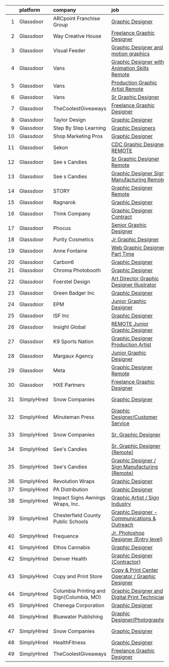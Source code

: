 

|    | platform    | company                                  | job                                                                                                                                                                                                                                                                                                                                                                                                                                                                                                                                                                                                                                                                                                                                                                                                                                                                                                    | update_time   | location                        |
|---:|:------------|:-----------------------------------------|:-------------------------------------------------------------------------------------------------------------------------------------------------------------------------------------------------------------------------------------------------------------------------------------------------------------------------------------------------------------------------------------------------------------------------------------------------------------------------------------------------------------------------------------------------------------------------------------------------------------------------------------------------------------------------------------------------------------------------------------------------------------------------------------------------------------------------------------------------------------------------------------------------------|:--------------|:--------------------------------|
|  1 | Glassdoor   | ARCpoint Franchise Group                 | [Graphic Designer](https://www.glassdoor.com/partner/jobListing.htm?pos=112&ao=1136043&s=58&guid=00000182fd0848d6ae3dda5f3fe10252&src=GD_JOB_AD&t=SR&vt=w&ea=1&cs=1_d81ca014&cb=1662102555332&jobListingId=1008111219274&jrtk=3-0-1gbuggidaitlg801-1gbuggidpi7n3800-b5bf1af672a820a2-)                                                                                                                                                                                                                                                                                                                                                                                                                                                                                                                                                                                                                 | 24h           | Remote                          |
|  2 | Glassdoor   | Way Creative House                       | [Freelance Graphic Designer](https://www.glassdoor.com/partner/jobListing.htm?pos=122&ao=1136043&s=58&guid=00000182fd0848d6ae3dda5f3fe10252&src=GD_JOB_AD&t=SR&vt=w&ea=1&cs=1_d6924a30&cb=1662102555333&jobListingId=1008104667546&jrtk=3-0-1gbuggidaitlg801-1gbuggidpi7n3800-903abf5c7f0cbe57-)                                                                                                                                                                                                                                                                                                                                                                                                                                                                                                                                                                                                       | 2d            | Remote                          |
|  3 | Glassdoor   | Visual Feeder                            | [Graphic Designer and motion graphics](https://www.glassdoor.com/partner/jobListing.htm?pos=116&ao=1136043&s=58&guid=00000182fd0848d6ae3dda5f3fe10252&src=GD_JOB_AD&t=SR&vt=w&ea=1&cs=1_132ebe8d&cb=1662102555332&jobListingId=1008107396991&jrtk=3-0-1gbuggidaitlg801-1gbuggidpi7n3800-deaa99bb4fef1c4d-)                                                                                                                                                                                                                                                                                                                                                                                                                                                                                                                                                                                             | 1d            | Remote                          |
|  4 | Glassdoor   | Vans                                     | [Graphic Designer with Animation Skills  Remote ](https://www.glassdoor.com/partner/jobListing.htm?pos=123&ao=1136043&s=58&guid=00000182fd0848d6ae3dda5f3fe10252&src=GD_JOB_AD&t=SR&vt=w&ea=1&cs=1_3992bf2f&cb=1662102555333&jobListingId=1008110714641&jrtk=3-0-1gbuggidaitlg801-1gbuggidpi7n3800-a5a8aece521fe8eb-)                                                                                                                                                                                                                                                                                                                                                                                                                                                                                                                                                                                  | 24h           | Charleston, SC                  |
|  5 | Glassdoor   | Vans                                     | [Production Graphic Artist  Remote ](https://www.glassdoor.com/partner/jobListing.htm?pos=111&ao=1136043&s=58&guid=00000182fd0848d6ae3dda5f3fe10252&src=GD_JOB_AD&t=SR&vt=w&ea=1&cs=1_f16dc9ba&cb=1662102555332&jobListingId=1008111619572&jrtk=3-0-1gbuggidaitlg801-1gbuggidpi7n3800-8f458e43ca949a13-)                                                                                                                                                                                                                                                                                                                                                                                                                                                                                                                                                                                               | 24h           | Appleton, WI                    |
|  6 | Glassdoor   | Vans                                     | [Sr  Graphic Designer](https://www.glassdoor.com/partner/jobListing.htm?pos=114&ao=1136043&s=58&guid=00000182fd0848d6ae3dda5f3fe10252&src=GD_JOB_AD&t=SR&vt=w&ea=1&cs=1_89aaf5fe&cb=1662102555332&jobListingId=1008110714645&jrtk=3-0-1gbuggidaitlg801-1gbuggidpi7n3800-187dafb01af30ff3-)                                                                                                                                                                                                                                                                                                                                                                                                                                                                                                                                                                                                             | 24h           | Stockton, CA                    |
|  7 | Glassdoor   | TheCoolestGiveaways                      | [Freelance Graphic Designer](https://www.glassdoor.com/partner/jobListing.htm?pos=108&ao=1136043&s=58&guid=00000182fd0848d6ae3dda5f3fe10252&src=GD_JOB_AD&t=SR&vt=w&ea=1&cs=1_9d623f5a&cb=1662102555332&jobListingId=1008112220205&jrtk=3-0-1gbuggidaitlg801-1gbuggidpi7n3800-eb74c74bdc3c100c-)                                                                                                                                                                                                                                                                                                                                                                                                                                                                                                                                                                                                       | 24h           | Remote                          |
|  8 | Glassdoor   | Taylor Design                            | [Graphic Designer](https://www.glassdoor.com/partner/jobListing.htm?pos=124&ao=1136043&s=58&guid=00000182fd0848d6ae3dda5f3fe10252&src=GD_JOB_AD&t=SR&vt=w&ea=1&cs=1_5a07b65f&cb=1662102555333&jobListingId=1008094003672&jrtk=3-0-1gbuggidaitlg801-1gbuggidpi7n3800-b9c826a749a7f866-)                                                                                                                                                                                                                                                                                                                                                                                                                                                                                                                                                                                                                 | 7d            | Remote                          |
|  9 | Glassdoor   | Step By Step Learning                    | [Graphic Designers](https://www.glassdoor.com/partner/jobListing.htm?pos=125&ao=1136043&s=58&guid=00000182fd0848d6ae3dda5f3fe10252&src=GD_JOB_AD&t=SR&vt=w&ea=1&cs=1_cfc470e5&cb=1662102555333&jobListingId=1008089893648&jrtk=3-0-1gbuggidaitlg801-1gbuggidpi7n3800-9d5efbbbac5ff951-)                                                                                                                                                                                                                                                                                                                                                                                                                                                                                                                                                                                                                | 9d            | Remote                          |
| 10 | Glassdoor   | Shop Marketing Pros                      | [Graphic Designer](https://www.glassdoor.com/partner/jobListing.htm?pos=106&ao=1110586&s=58&guid=00000182fd0848d6ae3dda5f3fe10252&src=GD_JOB_AD&t=SR&vt=w&cs=1_fecd0b8f&cb=1662102555331&jobListingId=1008106685149&cpc=6FC5BA77C9A4CD78&jrtk=3-0-1gbuggidaitlg801-1gbuggidpi7n3800-1e5450f6cbd41cd0--6NYlbfkN0DnTJ3xfjzt2ELn4kEqc-7-tLkxQ1NV7wDx75Ziu13nDF3carm4JZxqQO1ZtaAo41zz1DATBbo5JSuMcqSf7J17RowlHfkSAHKVp9LaY-W_4ymO_4tFNpELogX79y-e1zo73cjFscyYccQxyxRgr6IvDdL2YL2qTRBrlh9V64i51xUTHwa--rcBcoQgVlk5y56QtgFd_262kT8f1l5IzKJHPRjOQNwKA2KHmX_TTI4YJyEM0bkGtWDbkSYxRuUbKjO96bXONURoMGjRje5Y0YMG9RjYxaS2J4OSNHBEca83YzyPvEGEi9L52mryewaANj0gJXKK1Z8HMP4s2K1dKsV6VmBCI3BAWi9mmZ8RYu30DtOAh78sCahYFywIMgX5_H7wo3o0v6wWP2Xcv8PTlyLVswY16qLP3h_dfhb3HTcwgJFS_hs0RG-Z4AxLl_wfinaTyfZc4izMzkpo2FmwH0b1)                                                                                                 | 1d            | Remote                          |
| 11 | Glassdoor   | Sekon                                    | [CDC Graphic Designer   REMOTE](https://www.glassdoor.com/partner/jobListing.htm?pos=115&ao=1136043&s=58&guid=00000182fd0848d6ae3dda5f3fe10252&src=GD_JOB_AD&t=SR&vt=w&ea=1&cs=1_c692acb0&cb=1662102555332&jobListingId=1008106121782&jrtk=3-0-1gbuggidaitlg801-1gbuggidpi7n3800-f0b83dce37d3bac8-)                                                                                                                                                                                                                                                                                                                                                                                                                                                                                                                                                                                                    | 1d            | Atlanta, GA                     |
| 12 | Glassdoor   | See s Candies                            | [Sr  Graphic Designer  Remote ](https://www.glassdoor.com/partner/jobListing.htm?pos=109&ao=1136043&s=58&guid=00000182fd0848d6ae3dda5f3fe10252&src=GD_JOB_AD&t=SR&vt=w&ea=1&cs=1_8670bf1d&cb=1662102555332&jobListingId=1008111619504&jrtk=3-0-1gbuggidaitlg801-1gbuggidpi7n3800-e01715df2179d76c-)                                                                                                                                                                                                                                                                                                                                                                                                                                                                                                                                                                                                    | 24h           | Daytona Beach, FL               |
| 13 | Glassdoor   | See s Candies                            | [Graphic Designer   Sign Manufacturing  Remote ](https://www.glassdoor.com/partner/jobListing.htm?pos=121&ao=1136043&s=58&guid=00000182fd0848d6ae3dda5f3fe10252&src=GD_JOB_AD&t=SR&vt=w&ea=1&cs=1_0df94a02&cb=1662102555333&jobListingId=1008112341350&jrtk=3-0-1gbuggidaitlg801-1gbuggidpi7n3800-59ef4e4758f38f7e-)                                                                                                                                                                                                                                                                                                                                                                                                                                                                                                                                                                                   | 24h           | Abilene, TX                     |
| 14 | Glassdoor   | STORY                                    | [Graphic Designer  Remote ](https://www.glassdoor.com/partner/jobListing.htm?pos=119&ao=1136043&s=58&guid=00000182fd0848d6ae3dda5f3fe10252&src=GD_JOB_AD&t=SR&vt=w&ea=1&cs=1_aff612d2&cb=1662102555333&jobListingId=1008103988191&jrtk=3-0-1gbuggidaitlg801-1gbuggidpi7n3800-2094eb0b7e65e392-)                                                                                                                                                                                                                                                                                                                                                                                                                                                                                                                                                                                                        | 2d            | Remote                          |
| 15 | Glassdoor   | Ragnarok                                 | [Graphic Designer](https://www.glassdoor.com/partner/jobListing.htm?pos=130&ao=1136043&s=58&guid=00000182fd0848d6ae3dda5f3fe10252&src=GD_JOB_AD&t=SR&vt=w&ea=1&cs=1_b257ce70&cb=1662102555334&jobListingId=1008101511699&jrtk=3-0-1gbuggidaitlg801-1gbuggidpi7n3800-31700656b344dea0-)                                                                                                                                                                                                                                                                                                                                                                                                                                                                                                                                                                                                                 | 3d            | Remote                          |
| 16 | Glassdoor   | Think Company                            | [Graphic Designer  Contract ](https://www.glassdoor.com/partner/jobListing.htm?pos=117&ao=1136043&s=58&guid=00000182fd0848d6ae3dda5f3fe10252&src=GD_JOB_AD&t=SR&vt=w&ea=1&cs=1_d34719e2&cb=1662102555332&jobListingId=1008107335053&jrtk=3-0-1gbuggidaitlg801-1gbuggidpi7n3800-6982623174ad2a55-)                                                                                                                                                                                                                                                                                                                                                                                                                                                                                                                                                                                                      | 1d            | Remote                          |
| 17 | Glassdoor   | Phocus                                   | [Senior Graphic Designer](https://www.glassdoor.com/partner/jobListing.htm?pos=129&ao=1136043&s=58&guid=00000182fd0848d6ae3dda5f3fe10252&src=GD_JOB_AD&t=SR&vt=w&ea=1&cs=1_1e12c827&cb=1662102555334&jobListingId=1008111381825&jrtk=3-0-1gbuggidaitlg801-1gbuggidpi7n3800-582f19a06f99d84a-)                                                                                                                                                                                                                                                                                                                                                                                                                                                                                                                                                                                                          | 24h           | Remote                          |
| 18 | Glassdoor   | Purity Cosmetics                         | [Jr Graphic Designer](https://www.glassdoor.com/partner/jobListing.htm?pos=118&ao=1136043&s=58&guid=00000182fd0848d6ae3dda5f3fe10252&src=GD_JOB_AD&t=SR&vt=w&ea=1&cs=1_b0aaaf0c&cb=1662102555332&jobListingId=1008101533885&jrtk=3-0-1gbuggidaitlg801-1gbuggidpi7n3800-ce38bd30433b8142-)                                                                                                                                                                                                                                                                                                                                                                                                                                                                                                                                                                                                              | 3d            | Remote                          |
| 19 | Glassdoor   | Anne Fontaine                            | [Web   Graphic Designer  Part Time ](https://www.glassdoor.com/partner/jobListing.htm?pos=102&ao=1110586&s=58&guid=00000182fd0848d6ae3dda5f3fe10252&src=GD_JOB_AD&t=SR&vt=w&ea=1&cs=1_ab062736&cb=1662102555331&jobListingId=1008104509355&cpc=AC285F3A3ECA6BB0&jrtk=3-0-1gbuggidaitlg801-1gbuggidpi7n3800-23cc6dd955f97acb--6NYlbfkN0A1yW4rVUtORymw55mWH2MRd7jhOoBOAz3YZ9XiYGcR52HGAZol1zhF17ueCYP6PeGZbqgBFf4cmeQjTTky6_vPc-OoRjfpJT3-wAGZ9Ijh-ZOt2TUtJI5dzhZ1jxD6OV77VobhLSlbSV26j4JKDWyWUv0F4cY85sJGApdTSLpkGCkYj7AYCSMTMAxjn-1jJrJzoRtcH8FW_cjZw34-rLIvsI-rXLc0gZut54tjQISAH3lkptkjIU0ENQvl3bfEuU89_mFO7a3RzGW5mHvLN4v25x3q-BLmgvUz9ojCcCT71zrzbvrEXooaOHKQEZKSc2DqNk6LGdTB7IwEKULpS_qD24f4X8-jQz7QUWvcOVEgKnCH-gAWA3FUNDUjgXr0lNLrHUrkYNVmLnA-4S9YKuNTeu_bG9u4trJSsqzIzUSmPO8sa_PFbb1TufcSWJg5mLA73-UD2zXX4WOS0kdI9Ib1dXGXYmzxNcz6b9f7cfw-5FDoK_blX1GWfw9dTyfJLQi1JARv_a__3w%3D%3D)              | 2d            | Remote                          |
| 20 | Glassdoor   | Carbon6                                  | [Graphic Designer](https://www.glassdoor.com/partner/jobListing.htm?pos=103&ao=1110586&s=58&guid=00000182fd0848d6ae3dda5f3fe10252&src=GD_JOB_AD&t=SR&vt=w&ea=1&cs=1_565699d2&cb=1662102555331&jobListingId=1008104173273&cpc=F4EED0218A761C36&jrtk=3-0-1gbuggidaitlg801-1gbuggidpi7n3800-61562116879e3eaa--6NYlbfkN0DcRLCRIXlqrXbrXkrsjdLszf_QETCYnSTCTx511dWxE4VngtRbIn9RKTkW9Vbx63WB45ty78slvGbHEFOIw6NDf4o3qi_zk8oYXE6kkcxiNrS5HDpaYUtP7EJjNcs2KFoP9kpMRuRNeXY4bOA3QG3yKHpzFEGNY1-CgW73246s7iucdm3GJUF994oTGAJ7EjwbgBrBQYICty0I4LF5DTK7LQ9b0om6eYfVToWqSym-TBHJNF5uyt9JR-8gU-0kLd4vPP6QBnEY8TeYYizYChwPerm46cuJh9LCu-2dKS6l0bkuu6Jnpe1pahcG_0WQA_ADrruNGhUj9hmjZn5MX4RL4EZ5oZ7ErPVhMh2I3Z77QPoAZXiv16Y6Tqw_6GdF63T5rqYFcdI-7sVAiWi-Cl0PJu5tATf6Th_5l9uSvib15IgZO3x1itn0zY3tboGeIHwdfMCme3STZTyBIddIq7Qx1XX3hAMcy5eokTUTk3txYkU5wRzTi-uylxHRe1i3ktM%3D)                                              | 2d            | Remote                          |
| 21 | Glassdoor   | Chroma Photobooth                        | [Graphic Designer](https://www.glassdoor.com/partner/jobListing.htm?pos=113&ao=1136043&s=58&guid=00000182fd0848d6ae3dda5f3fe10252&src=GD_JOB_AD&t=SR&vt=w&cs=1_83d8c2e0&cb=1662102555332&jobListingId=1008100125331&jrtk=3-0-1gbuggidaitlg801-1gbuggidpi7n3800-8690e838dd17c0ad-)                                                                                                                                                                                                                                                                                                                                                                                                                                                                                                                                                                                                                      | 4d            | Remote                          |
| 22 | Glassdoor   | Foerstel Design                          | [Art Director  Graphic Designer  Illustrator](https://www.glassdoor.com/partner/jobListing.htm?pos=105&ao=1110586&s=58&guid=00000182fd0848d6ae3dda5f3fe10252&src=GD_JOB_AD&t=SR&vt=w&ea=1&cs=1_1f07518b&cb=1662102555332&jobListingId=1008101636559&cpc=8795CF9063CD573D&jrtk=3-0-1gbuggidaitlg801-1gbuggidpi7n3800-e06af4f833a0341a--6NYlbfkN0DT5-Szw3YawDSxV9quIo6U-4hdX6FZTICsYskzhzvX7KXzmhQwmQ7cQAIyrChrJYXj5Nz0J77CwmGZWWhj7QO08MorwsFX6WpY-cjRAqd5c5YshXe7t8yi_cAMTx-RLQrWgDv1LNRN_XNQif3bP_uxOt5oqG5pBrUgjeQADqRiTFpifcwWwp0LQb4Tnfbyb-Bbp5FjnI7w6tIuDDYeywHQm_anexlXwdNOwqb9MjuUSAlJhPkROLH0eJL56kb7T2duN20x9UVQecqyiMoWGFLvkQ1nnU7dy14FKdwTVHM-JWds1p_rz02BOMKYNuVxCdxdVhJn6b4Zb6jfLgaqGk-P-ePpsdIlJyX1nlel1y21LF13dlIlLn9JZ6UITFa2lbOacK2tdO4dDn8VbfFRXijl2W5fpRj1M6ZO4x1OnT_T8qCEuMHkaqdGk5HErVIQkce2vWz_2ihY6ePoiPMz8LF2HXMZbAzB7vXXjJnOYYrq95jjJWne1EtRPGu7b8eWSf-5R84ulWyAW9lUYgB0kWbo) | 3d            | Remote                          |
| 23 | Glassdoor   | Green Badger  Inc                        | [Graphic Designer](https://www.glassdoor.com/partner/jobListing.htm?pos=101&ao=1110586&s=58&guid=00000182fd0848d6ae3dda5f3fe10252&src=GD_JOB_AD&t=SR&vt=w&ea=1&cs=1_1b7a2a99&cb=1662102555331&jobListingId=1008110589188&cpc=FD1C1DA32C38CFA7&jrtk=3-0-1gbuggidaitlg801-1gbuggidpi7n3800-7995dc5d9298c900--6NYlbfkN0CO3DEfAY9A68AIVwcxeRGvQUfeLcLgbZIyCfLEHxv2SUABPt3EZ5sYxWP_jFyXwMODW0VzRb-m1R_P6fOWQ7JjZnM95Sbw1G71cgi15OYrPKgUySesr6OhGk713re_NmtJgMSLFHTIVYF-f0pGB9RkjL48Ae5WZE5pzr1yXsDkBA4xV60o2Nrq9DvQo7EBDFQVeQnJqancV83h5Ki_mgLlLhLwCJG22z4O5haAr9pQJjEsDxSR_8NG7IUbb9l1MaDTK4JyHEv_kuztxUUY-KXKJ-Uo2xQCozUbhQbrFd5KIYl0dMP35j9LFVGhKWZRqNVFUHEs_Xk9nO6UFhg47XmZ48aXyTMZfeH52CrZAHoTlaY00agOeEWHQDh2WHTib8xFE6Sw0JXlLsU-RlfXRKt-v4tUxscQvqmIOWd5e5RQGE9pzsUz5zBbjgnfIEHI1UGiGtfX3qFn6VVlKhw4_NzJI-O2dPbJk67oQ62W6PqPjWzl7x97mVXuqzQOMMwx7B0%3D)                                              | 24h           | Remote                          |
| 24 | Glassdoor   | EPM                                      | [Junior Graphic Designer](https://www.glassdoor.com/partner/jobListing.htm?pos=127&ao=1136043&s=58&guid=00000182fd0848d6ae3dda5f3fe10252&src=GD_JOB_AD&t=SR&vt=w&ea=1&cs=1_e6419dfe&cb=1662102555333&jobListingId=1008089364294&jrtk=3-0-1gbuggidaitlg801-1gbuggidpi7n3800-ea28def4a1a6eb50-)                                                                                                                                                                                                                                                                                                                                                                                                                                                                                                                                                                                                          | 9d            | Atlanta, GA                     |
| 25 | Glassdoor   | ISF  Inc                                 | [Graphic Designer](https://www.glassdoor.com/partner/jobListing.htm?pos=128&ao=1136043&s=58&guid=00000182fd0848d6ae3dda5f3fe10252&src=GD_JOB_AD&t=SR&vt=w&ea=1&cs=1_90ca66e0&cb=1662102555334&jobListingId=1008107365647&jrtk=3-0-1gbuggidaitlg801-1gbuggidpi7n3800-969399cd7cb793cc-)                                                                                                                                                                                                                                                                                                                                                                                                                                                                                                                                                                                                                 | 1d            | Remote                          |
| 26 | Glassdoor   | Insight Global                           | [REMOTE Junior Graphic Designer](https://www.glassdoor.com/partner/jobListing.htm?pos=107&ao=1110586&s=58&guid=00000182fd0848d6ae3dda5f3fe10252&src=GD_JOB_AD&t=SR&vt=w&cs=1_f236a6ad&cb=1662102555331&jobListingId=1008106886005&cpc=3BA4CE39D5B5DEF5&jrtk=3-0-1gbuggidaitlg801-1gbuggidpi7n3800-45496df61d6fa0e4--6NYlbfkN0BKkHZu3wF05EeDimN_p6sYpKCMArvwa95YdH7UpkaBCqc7l59Erwqcm87s8bKO7is9mvV1tr8npeQ1L1BoncWLXZO4J42ei-KFFFfHzk79dbpSSeLnJXMpQCecMA2wSXyXCHRRTVTdvhTPoOfaE1OtitdISTXlSBT9DsyA4AwwMNCs6r-deZHvTJuKJqCxNWYj85pL3aJHyaH_Rhco0BQH7Wcu8k1mrqjjL1M11yI4a6qUWzQlWucERt6aV5N_84DsqO4Hvuuzl-HOCXYEE567CScJTwBRebGCssY4DNoxYLGdisqlAHExAT6topunRA67m5Fq4Xmeg8FsEciUTbgv8uYbq8BAEyDccUx-eOk4K5hduCZznCn0hJQ-SdBk4dvGZW24lHdnR1DNpNer1VdqmU_DM0xWxW8nUqzc0ZXkVFj23VUM2jk0BHUR6zsgB_OPNr6riC7DNTNdbMJvGXK6AQs1Y96JBCUYxjq9xTFfSg%3D%3D)                                                       | 1d            | Charlotte, NC                   |
| 27 | Glassdoor   | K9 Sports Nation                         | [Graphic Designer Production Artist](https://www.glassdoor.com/partner/jobListing.htm?pos=104&ao=1110586&s=58&guid=00000182fd0848d6ae3dda5f3fe10252&src=GD_JOB_AD&t=SR&vt=w&ea=1&cs=1_ae0c6a78&cb=1662102555331&jobListingId=1008110168448&cpc=654405A9B1E0A9F5&jrtk=3-0-1gbuggidaitlg801-1gbuggidpi7n3800-58ffb3cab13633d5--6NYlbfkN0AtlW_omU2Xx3W-19HQ_drmTKCWebiHnmA5lS5PDL5G8WHWVC1E87EzjhkXIyk3pymnVmLBJ9ZPpM2F7DssSIX-BynU26PtybXApyD_-v48dK4-Hbml_3OQIgybsON6Vt3hYMn9BnwsOz2yEnPf-GtxIuy7vIKTtnPi27SEj8l2-ISaPkpm1iHC1RO4A86Yi4_Fnk0fmukzQGvl4RGflMxLXfVc_V-ocKvB1lFsVxZcK8RQLE4rZg3EF2RuEOd3HbLjDA5dzkuLBpABoIOcnrXp4tH8bnbkx7v53vtk1NZ-pgVPFfEnqiX1Cxm7zA5RSyvw8C8_jaxhSFmzu9EO0ebxI5RAkuAmcWRfRS15E3pXf5vX7vq1SiFesxMniuD90HhUTUPqYXT3TlSJgIA9Br6iyw53zzCVagrR6XineCDfser3yodPXYlBCvzj9Y5CCAOpdkcOZ_o49XIpOC0_uF033l0De-A-tcbXNXkX3P50ks9rOCrrjjpAWYkPY_ehTcc%3D)                            | 24h           | Remote                          |
| 28 | Glassdoor   | Margaux Agency                           | [Junior Graphic Designer](https://www.glassdoor.com/partner/jobListing.htm?pos=120&ao=1136043&s=58&guid=00000182fd0848d6ae3dda5f3fe10252&src=GD_JOB_AD&t=SR&vt=w&cs=1_f77187b4&cb=1662102555333&jobListingId=1008106153163&jrtk=3-0-1gbuggidaitlg801-1gbuggidpi7n3800-cfd08d1aac8104bb-)                                                                                                                                                                                                                                                                                                                                                                                                                                                                                                                                                                                                               | 1d            | Remote                          |
| 29 | Glassdoor   | Meta                                     | [Graphic Designer  Remote ](https://www.glassdoor.com/partner/jobListing.htm?pos=110&ao=1136043&s=58&guid=00000182fd0848d6ae3dda5f3fe10252&src=GD_JOB_AD&t=SR&vt=w&ea=1&cs=1_a343610c&cb=1662102555332&jobListingId=1008110714642&jrtk=3-0-1gbuggidaitlg801-1gbuggidpi7n3800-b4b2b2fd42397ae0-)                                                                                                                                                                                                                                                                                                                                                                                                                                                                                                                                                                                                        | 24h           | Bellingham, WA                  |
| 30 | Glassdoor   | HXE Partners                             | [Freelance Graphic Designer](https://www.glassdoor.com/partner/jobListing.htm?pos=126&ao=1136043&s=58&guid=00000182fd0848d6ae3dda5f3fe10252&src=GD_JOB_AD&t=SR&vt=w&ea=1&cs=1_f23b519a&cb=1662102555333&jobListingId=1008101505024&jrtk=3-0-1gbuggidaitlg801-1gbuggidpi7n3800-7135aea3e10c5d56-)                                                                                                                                                                                                                                                                                                                                                                                                                                                                                                                                                                                                       | 3d            | Remote                          |
| 31 | SimplyHired | Snow Companies                           | [Graphic Designer](https://www.simplyhired.com/job/YvrWzsUXzDdzDKPXd3MZDmQo9RwRU2_KEMWh3aF5F8m4xpGvVUyB0A?q=graphic+designer)                                                                                                                                                                                                                                                                                                                                                                                                                                                                                                                                                                                                                                                                                                                                                                          | 1d            | Williamsburg, VA                |
| 32 | SimplyHired | Minuteman Press                          | [Graphic Designer/Customer Service](https://www.simplyhired.com/job/3LS2uW2C8yo2YdpFerAFWOO5byyVWVxJrdX8hDDjxCILvN1upqvAvQ?q=graphic+designer)                                                                                                                                                                                                                                                                                                                                                                                                                                                                                                                                                                                                                                                                                                                                                         | Today         | Fredericksburg, VA +2 locations |
| 33 | SimplyHired | Snow Companies                           | [Sr. Graphic Designer](https://www.simplyhired.com/job/wCuz4eZ0n3QobY_qD3qYGpXfayIPVgxEJYfP2UUrhOGW8gJyLAEpYQ?q=graphic+designer)                                                                                                                                                                                                                                                                                                                                                                                                                                                                                                                                                                                                                                                                                                                                                                      | Recently      | Williamsburg, VA                |
| 34 | SimplyHired | See's Candies                            | [Sr. Graphic Designer (Remote)](https://www.simplyhired.com/job/E6trm_yrOxyY09d_yIvFzyphiXaLV6KKhKOFsVXeSsv-_VfZttJMcg?q=graphic+designer)                                                                                                                                                                                                                                                                                                                                                                                                                                                                                                                                                                                                                                                                                                                                                             | Today         | Daytona Beach, FL               |
| 35 | SimplyHired | See's Candies                            | [Graphic Designer / Sign Manufacturing (Remote)](https://www.simplyhired.com/job/lPk6xrGnKq5CA-Q_soJ1MoKKywl0KBbeukDtTBAa5muLDu8YeJc59Q?q=graphic+designer)                                                                                                                                                                                                                                                                                                                                                                                                                                                                                                                                                                                                                                                                                                                                            | Today         | Abilene, TX                     |
| 36 | SimplyHired | Revolution Wraps                         | [Graphic Designer](https://www.simplyhired.com/job/0IoJXSVhf8N3kXtF9qAukKjtNWYoeZEKC5fUUQyB1wMjySCxvLQYoA?q=graphic+designer)                                                                                                                                                                                                                                                                                                                                                                                                                                                                                                                                                                                                                                                                                                                                                                          | Recently      | Lincoln, NE                     |
| 37 | SimplyHired | PA Distribution                          | [Graphic Designer](https://www.simplyhired.com/job/rGS06rcxCYKs-wGVkgRKhaec2DCxFegFb0wnS3qWlc9WRf0Pb4yrGg?q=graphic+designer)                                                                                                                                                                                                                                                                                                                                                                                                                                                                                                                                                                                                                                                                                                                                                                          | Recently      | Maumelle, AR                    |
| 38 | SimplyHired | Impact Signs Awnings Wraps, Inc.         | [Graphic Artist / Sign Industry](https://www.simplyhired.com/job/B38d853MvCLIM7aE48kSRWl3ru0J1Ta_GLb2qo3oDt3sNg8HAOZKGQ?q=graphic+designer)                                                                                                                                                                                                                                                                                                                                                                                                                                                                                                                                                                                                                                                                                                                                                            | 3d            | Sedalia, MO                     |
| 39 | SimplyHired | Chesterfield County Public Schools       | [Graphic Designer - Communications & Outreach](https://www.simplyhired.com/job/3G2TVJxqqUSCXl1-eZCRgYBxL2M2GKqvYPTVdEb8_DuQdqErlu-u3Q?q=graphic+designer)                                                                                                                                                                                                                                                                                                                                                                                                                                                                                                                                                                                                                                                                                                                                              | 8d            | Midlothian, VA                  |
| 40 | SimplyHired | Frequence                                | [Jr. Photoshop Designer (Entry level)](https://www.simplyhired.com/job/dk_2wWts5Sho9ibIYPoY7yDcDBCvZR4xtjSSYdJQghKdq9mlVvhh-w?q=graphic+designer)                                                                                                                                                                                                                                                                                                                                                                                                                                                                                                                                                                                                                                                                                                                                                      | Recently      | Remote                          |
| 41 | SimplyHired | Ethos Cannabis                           | [Graphic Designer](https://www.simplyhired.com/job/TKd6rWxsTUEmOHt3Q5l7DA5A8jpKbVE0xJny4NeE8JfbeKaGeBj18Q?q=graphic+designer)                                                                                                                                                                                                                                                                                                                                                                                                                                                                                                                                                                                                                                                                                                                                                                          | Today         | Remote                          |
| 42 | SimplyHired | Denver Health                            | [Graphic Designer (Contractor)](https://www.simplyhired.com/job/Ovp3o9nWqGD5G3ugLF6p_r3yk7PvADndz35PU9fWFZAicDLBHlzgag?q=graphic+designer)                                                                                                                                                                                                                                                                                                                                                                                                                                                                                                                                                                                                                                                                                                                                                             | Recently      | Remote                          |
| 43 | SimplyHired | Copy and Print Store                     | [Copy & Print Center Operator / Graphic Designer](https://www.simplyhired.com/job/7lygX6axmY95GzYo7m7weDaZbRjPN6qzy4-yNt1hb_1j3AUqBqVt1Q?q=graphic+designer)                                                                                                                                                                                                                                                                                                                                                                                                                                                                                                                                                                                                                                                                                                                                           | 10d           | Mount Vernon, WA                |
| 44 | SimplyHired | Columbia Printing and Sign(Columbia, MO) | [Graphic Designer and Digital Print Technician](https://www.simplyhired.com/job/7Z9EsQzkpd4w4mfBERsP5mbSno0z1zfsBKcAX8hhyQjKFK3I9J7aPg?q=graphic+designer)                                                                                                                                                                                                                                                                                                                                                                                                                                                                                                                                                                                                                                                                                                                                             | Recently      | Columbia, MO                    |
| 45 | SimplyHired | Chenega Corporation                      | [Graphic Designer](https://www.simplyhired.com/job/UfTvxOuduJUQXSAk9uCQoq9UMLQNhfjIU67SCzIlpYnTr7ZqmoALyA?q=graphic+designer)                                                                                                                                                                                                                                                                                                                                                                                                                                                                                                                                                                                                                                                                                                                                                                          | Recently      | Fort Eustis, VA                 |
| 46 | SimplyHired | Bluewater Publishing                     | [Graphic Designer/Photographer](https://www.simplyhired.com/job/2rPk_MV4nAiXeZ8oN2mxV7f7vZWh0uHH6MafZrApsfHQwSj_U6GuKQ?q=graphic+designer)                                                                                                                                                                                                                                                                                                                                                                                                                                                                                                                                                                                                                                                                                                                                                             | Today         | Gloucester, VA                  |
| 47 | SimplyHired | Snow Companies                           | [Graphic Designer](https://www.simplyhired.com/job/YvrWzsUXzDdzDKPXd3MZDmQo9RwRU2_KEMWh3aF5F8m4xpGvVUyB0A?q=graphic+designer)                                                                                                                                                                                                                                                                                                                                                                                                                                                                                                                                                                                                                                                                                                                                                                          | 1d            | Williamsburg, VA                |
| 48 | SimplyHired | HealthFitness                            | [Graphic Designer](https://www.simplyhired.com/job/j64hwN05qtZvNg4YUW8hL769RI04TLoMed8dRyW1nKfNXi3mC6SI6Q?q=graphic+designer)                                                                                                                                                                                                                                                                                                                                                                                                                                                                                                                                                                                                                                                                                                                                                                          | Today         | Remote                          |
| 49 | SimplyHired | TheCoolestGiveaways                      | [Freelance Graphic Designer](https://www.simplyhired.com/job/RLeVriDFQ-0N3S_bXsJCIexmjRXoQ3XP0WH5-IiM4cMpTwLU6dm8JQ?q=graphic+designer)                                                                                                                                                                                                                                                                                                                                                                                                                                                                                                                                                                                                                                                                                                                                                                | Today         | Remote                          |